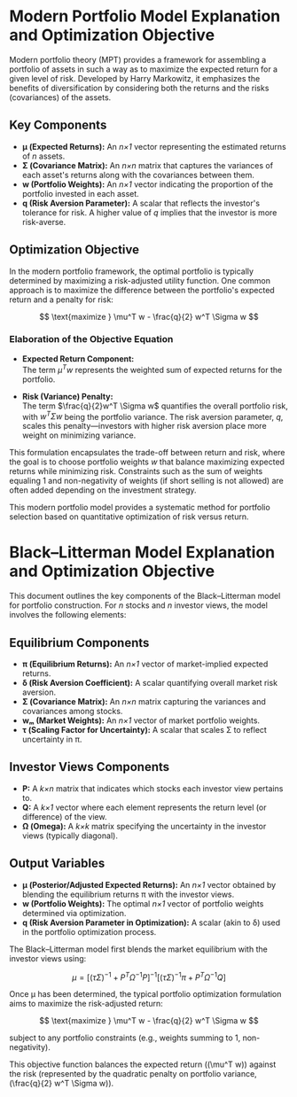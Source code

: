 # Modern Portfolio Model Explanation and Optimization Objective

Modern portfolio theory (MPT) provides a framework for assembling a portfolio of assets in such a way as to maximize the expected return for a given level of risk. Developed by Harry Markowitz, it emphasizes the benefits of diversification by considering both the returns and the risks (covariances) of the assets.

## Key Components
- **μ (Expected Returns):** An *n×1* vector representing the estimated returns of *n* assets.
- **Σ (Covariance Matrix):** An *n×n* matrix that captures the variances of each asset's returns along with the covariances between them.
- **w (Portfolio Weights):** An *n×1* vector indicating the proportion of the portfolio invested in each asset.
- **q (Risk Aversion Parameter):** A scalar that reflects the investor's tolerance for risk. A higher value of *q* implies that the investor is more risk-averse.

## Optimization Objective
In the modern portfolio framework, the optimal portfolio is typically determined by maximizing a risk-adjusted utility function. One common approach is to maximize the difference between the portfolio's expected return and a penalty for risk:

$$
\text{maximize } \mu^T w - \frac{q}{2} w^T \Sigma w
$$

### Elaboration of the Objective Equation

- **Expected Return Component:**  
  The term $\mu^T w$ represents the weighted sum of expected returns for the portfolio.
  
- **Risk (Variance) Penalty:**  
  The term $\frac{q}{2}w^T \Sigma w$ quantifies the overall portfolio risk, with $w^T\Sigma w$ being the portfolio variance. The risk aversion parameter, *q*, scales this penalty—investors with higher risk aversion place more weight on minimizing variance.

This formulation encapsulates the trade-off between return and risk, where the goal is to choose portfolio weights *w* that balance maximizing expected returns while minimizing risk. Constraints such as the sum of weights equaling 1 and non-negativity of weights (if short selling is not allowed) are often added depending on the investment strategy.

This modern portfolio model provides a systematic method for portfolio selection based on quantitative optimization of risk versus return.








# Black–Litterman Model Explanation and Optimization Objective

This document outlines the key components of the Black–Litterman model for portfolio construction. For *n* stocks and *n* investor views, the model involves the following elements:

## Equilibrium Components
- **π (Equilibrium Returns):** An *n×1* vector of market-implied expected returns.
- **δ (Risk Aversion Coefficient):** A scalar quantifying overall market risk aversion.
- **Σ (Covariance Matrix):** An *n×n* matrix capturing the variances and covariances among stocks.
- **wₘ (Market Weights):** An *n×1* vector of market portfolio weights.
- **τ (Scaling Factor for Uncertainty):** A scalar that scales Σ to reflect uncertainty in π.

## Investor Views Components
- **P:** A *k×n* matrix that indicates which stocks each investor view pertains to.
- **Q:** A *k×1* vector where each element represents the return level (or difference) of the view.
- **Ω (Omega):** A *k×k* matrix specifying the uncertainty in the investor views (typically diagonal).

## Output Variables
- **μ (Posterior/Adjusted Expected Returns):** An *n×1* vector obtained by blending the equilibrium returns π with the investor views.
- **w (Portfolio Weights):** The optimal *n×1* vector of portfolio weights determined via optimization.
- **q (Risk Aversion Parameter in Optimization):** A scalar (akin to δ) used in the portfolio optimization process.

The Black–Litterman model first blends the market equilibrium with the investor views using:

$$
\mu = \left[ (\tau \Sigma)^{-1} + P^T \Omega^{-1} P \right]^{-1} \left[ (\tau \Sigma)^{-1} \pi + P^T \Omega^{-1} Q \right]
$$

Once μ has been determined, the typical portfolio optimization formulation aims to maximize the risk-adjusted return:

$$
\text{maximize } \mu^T w - \frac{q}{2} w^T \Sigma w
$$

subject to any portfolio constraints (e.g., weights summing to 1, non-negativity).

This objective function balances the expected return (\(\mu^T w\)) against the risk (represented by the quadratic penalty on portfolio variance, \(\frac{q}{2} w^T \Sigma w\)).
